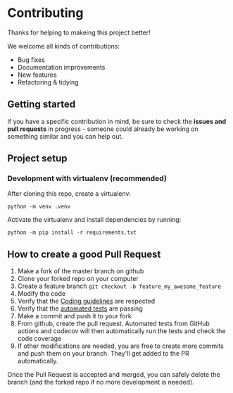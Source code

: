 # Contributing

Thanks for helping to makeing this project better!

We welcome all kinds of contributions:

- Bug fixes
- Documentation improvements
- New features
- Refactoring & tidying

## Getting started

If you have a specific contribution in mind, be sure to check the **issues and pull requests** in progress - someone could already be working on something similar
and you can help out.

## Project setup

### Development with virtualenv (recommended)

After cloning this repo, create a virtualenv:

```console
python -m venv .venv
```

Activate the virtualenv and install dependencies by running:

```console
python -m pip install -r requirements.txt
```

## How to create a good Pull Request

1. Make a fork of the master branch on github
2. Clone your forked repo on your computer
3. Create a feature branch `git checkout -b feature_my_awesome_feature`
4. Modify the code
5. Verify that the [Coding guidelines](#coding-guidelines) are respected
6. Verify that the [automated tests](#running-tests) are passing
7. Make a commit and push it to your fork
8. From github, create the pull request. Automated tests from GitHub actions
and codecov will then automatically run the tests and check the code coverage
9. If other modifications are needed, you are free to create more commits and
push them on your branch. They'll get added to the PR automatically.

Once the Pull Request is accepted and merged, you can safely
delete the branch (and the forked repo if no more development is needed).